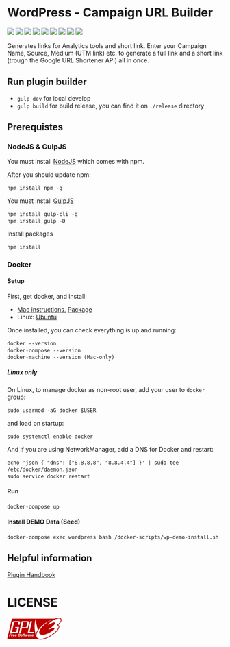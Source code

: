 # WordPress - Campaign URL Builder
[![](https://img.shields.io/badge/release-1.5.0-green.svg)](https://github.com/reatlat/wp-campaign-url-builder/releases/tag/v1.5.0)
[![](https://img.shields.io/badge/npm-6.4.2-red.svg?logo=npm)](https://nodejs.org/en/)
[![](https://img.shields.io/badge/Gulp-%5E3.9.1-DA4648.svg?logo=gulp)](https://gulpjs.com/)
[![](https://img.shields.io/badge/Sass-ready-ff69b4.svg?logo=sass)](https://sass-lang.com/)
[![](https://img.shields.io/badge/Docker-ready-blue.svg?logo=docker)](https://hub.docker.com/_/wordpress/)
[![](https://img.shields.io/badge/PHP_5.6-ready-777BB4.svg?logo=php)](https://php.net/)
[![](https://img.shields.io/badge/PHP_7.2-ready-777BB4.svg?logo=php)](https://php.net/)
[![](https://img.shields.io/badge/PHP_7.3-ready-777BB4.svg?logo=php)](https://php.net/)
[![](https://img.shields.io/badge/WordPress-5.0.0-blue.svg?logo=wordpress)](https://wordpress.org/)

Generates links for Analytics tools and short link.
Enter your Campaign Name, Source, Medium (UTM link) etc.
to generate a full link and a short link (trough the Google
URL Shortener API) all in once.

## Run plugin builder
- `gulp dev` for local develop
- `gulp build` for build release, you can find it on `./release` directory

## Prerequistes

### NodeJS & GulpJS
You must install [NodeJS](https://nodejs.org/en/download/current/) which comes with npm. 

After you should update npm:
```
npm install npm -g
```
You must install [GulpJS](http://gulpjs.com/)
```
npm install gulp-cli -g
npm install gulp -D
```
Install packages
```
npm install
```

### Docker

#### Setup
First, get docker, and install:
* [Mac instructions](https://docs.docker.com/docker-for-mac/), [Package](https://download.docker.com/mac/stable/Docker.dmg)
* Linux: [Ubuntu](https://docs.docker.com/engine/installation/linux/ubuntu/)

Once installed, you can check everything is up and running:
```
docker --version
docker-compose --version
docker-machine --version (Mac-only)
```
##### Linux only
On Linux, to manage docker as non-root user, add your user to ```docker``` group:
```
sudo usermod -aG docker $USER
```
and load on startup:
```
sudo systemctl enable docker
```
And if you are using NetworkManager, add a DNS for Docker and restart:
```
echo 'json { "dns": ["8.8.8.8", "8.8.4.4"] }' | sudo tee /etc/docker/daemon.json
sudo service docker restart
```

#### Run
```
docker-compose up
```

#### Install DEMO Data (Seed)
```
docker-compose exec wordpress bash /docker-scripts/wp-demo-install.sh
```

## Helpful information
[Plugin Handbook](https://developer.wordpress.org/plugins/wordpress-org/how-to-use-subversion/)

# LICENSE
[![GNU GPL v3.0](./includes/gplv3-127x51.png)](./LICENSE)
